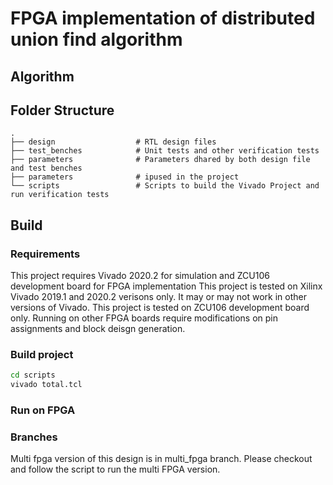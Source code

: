 # FPGA implementation of distributed union find algorithm

## Algorithm

## Folder Structure

    .
    ├── design                  # RTL design files
    ├── test_benches            # Unit tests and other verification tests
    ├── parameters              # Parameters dhared by both design file and test benches
    ├── parameters              # ipused in the project
    └── scripts                 # Scripts to build the Vivado Project and run verification tests
    
## Build

### Requirements

This project requires Vivado 2020.2 for simulation and ZCU106 development board for FPGA implementation
This project is tested on Xilinx Vivado 2019.1 and 2020.2 verisons only.
It may or may not work in other versions of Vivado.
This project is tested on ZCU106 development board only.
Running on other FPGA boards require modifications on pin assignments and block deisgn generation.

### Build project

```sh
cd scripts
vivado total.tcl
```

### Run on FPGA

### Branches

Multi fpga version of this design is in multi_fpga branch. Please checkout and follow the script to run the multi FPGA version.
